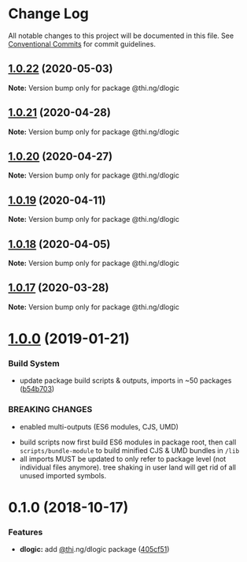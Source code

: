 # Change Log

All notable changes to this project will be documented in this file.
See [Conventional Commits](https://conventionalcommits.org) for commit guidelines.

## [1.0.22](https://github.com/thi-ng/umbrella/compare/@thi.ng/dlogic@1.0.21...@thi.ng/dlogic@1.0.22) (2020-05-03)

**Note:** Version bump only for package @thi.ng/dlogic





## [1.0.21](https://github.com/thi-ng/umbrella/compare/@thi.ng/dlogic@1.0.20...@thi.ng/dlogic@1.0.21) (2020-04-28)

**Note:** Version bump only for package @thi.ng/dlogic





## [1.0.20](https://github.com/thi-ng/umbrella/compare/@thi.ng/dlogic@1.0.19...@thi.ng/dlogic@1.0.20) (2020-04-27)

**Note:** Version bump only for package @thi.ng/dlogic





## [1.0.19](https://github.com/thi-ng/umbrella/compare/@thi.ng/dlogic@1.0.18...@thi.ng/dlogic@1.0.19) (2020-04-11)

**Note:** Version bump only for package @thi.ng/dlogic





## [1.0.18](https://github.com/thi-ng/umbrella/compare/@thi.ng/dlogic@1.0.17...@thi.ng/dlogic@1.0.18) (2020-04-05)

**Note:** Version bump only for package @thi.ng/dlogic





## [1.0.17](https://github.com/thi-ng/umbrella/compare/@thi.ng/dlogic@1.0.16...@thi.ng/dlogic@1.0.17) (2020-03-28)

**Note:** Version bump only for package @thi.ng/dlogic





# [1.0.0](https://github.com/thi-ng/umbrella/compare/@thi.ng/dlogic@0.1.2...@thi.ng/dlogic@1.0.0) (2019-01-21)

### Build System

* update package build scripts & outputs, imports in ~50 packages ([b54b703](https://github.com/thi-ng/umbrella/commit/b54b703))

### BREAKING CHANGES

* enabled multi-outputs (ES6 modules, CJS, UMD)

- build scripts now first build ES6 modules in package root, then call
  `scripts/bundle-module` to build minified CJS & UMD bundles in `/lib`
- all imports MUST be updated to only refer to package level
  (not individual files anymore). tree shaking in user land will get rid of
  all unused imported symbols.

# 0.1.0 (2018-10-17)

### Features

* **dlogic:** add [@thi](https://github.com/thi).ng/dlogic package ([405cf51](https://github.com/thi-ng/umbrella/commit/405cf51))
